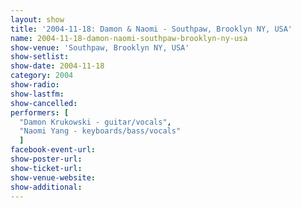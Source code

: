 ```yaml
---
layout: show
title: '2004-11-18: Damon & Naomi - Southpaw, Brooklyn NY, USA'
name: 2004-11-18-damon-naomi-southpaw-brooklyn-ny-usa
show-venue: 'Southpaw, Brooklyn NY, USA'
show-setlist: 
show-date: 2004-11-18
category: 2004
show-radio: 
show-lastfm: 
show-cancelled: 
performers: [
  "Damon Krukowski - guitar/vocals",
  "Naomi Yang - keyboards/bass/vocals"
  ]
facebook-event-url: 
show-poster-url: 
show-ticket-url: 
show-venue-website: 
show-additional: 
---
```


